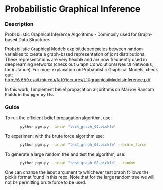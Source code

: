 # Probabilistic Graphical Inference

### Description
Probabilistic Graphical Inference Algorithms - Commonly used for Graph-based Data Structures

Probabilistic Graphical Models exploit depedencies between random variables to create a graph-based representation of joint distributions. These representations are very flexible and are now frequently used in deep learning networks (check out Graph Convolutional Neural Networks, for instance). For more explanation on Probabilistic Graphical Models, check out: http://6.869.csail.mit.edu/fa19/lectures/L10graphicalModelsInference.pdf 

In this work, I implement belief propagation algorithms on Markov Random Fields in the pgm.py file. 

### Guide

To run the efficient belief propagation algorithm, use:

```bash
       python pgm.py --input "test_graph_00.pickle"
```

To experiment with the brute force algorithm use: 

```bash
       python pgm.py --input "test_graph_00.pickle" --brute_force
```

To generate a large random tree and test the algorithm, use:
```bash
       python pgm.py --input "test_graph_00.pickle" --random
```

One can change the input argument to whichever test graph follows the pickle format found in this repo. Note that for the large random tree we will not be permitting brute force to be used.

